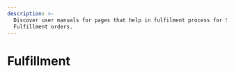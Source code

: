```yaml
---
description: >-
  Discover user manuals for pages that help in fulfilment process for Store
  Fulfillment orders.
---
```


# Fulfillment

